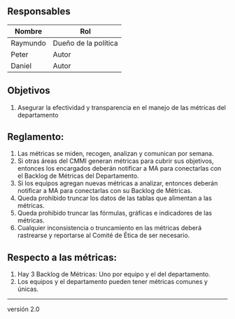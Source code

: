 ## Responsables
Nombre     | Rol
-----------|------------------
Raymundo   | Dueño de la política
Peter      | Autor
Daniel     | Autor

## Objetivos
1. Asegurar la efectividad y transparencia en el manejo de las métricas del departamento

## Reglamento:
1. Las métricas se miden, recogen, analizan y comunican por semana.
2. Si otras áreas del CMMI generan métricas para cubrir sus objetivos, entonces los encargados deberán notificar a MA para conectarlas con el Backlog de Métricas del Departamento.
3. Si los equipos agregan nuevas métricas a analizar, entonces deberán notificar a MA para conectarlas con su Backlog de Métricas.
4. Queda prohibido truncar los datos de las tablas que alimentan a las métricas.
5. Queda prohibido truncar las fórmulas, gráficas e indicadores de las métricas.
6. Cualquier inconsistencia o truncamiento en las métricas deberá rastrearse y reportarse al Comité de Ética de ser necesario.

## Respecto a las métricas:
1. Hay 3 Backlog de Métricas: Uno por equipo y el del departamento.
2. Los equipos y el departamento pueden tener métricas comunes y únicas.

***
versión 2.0